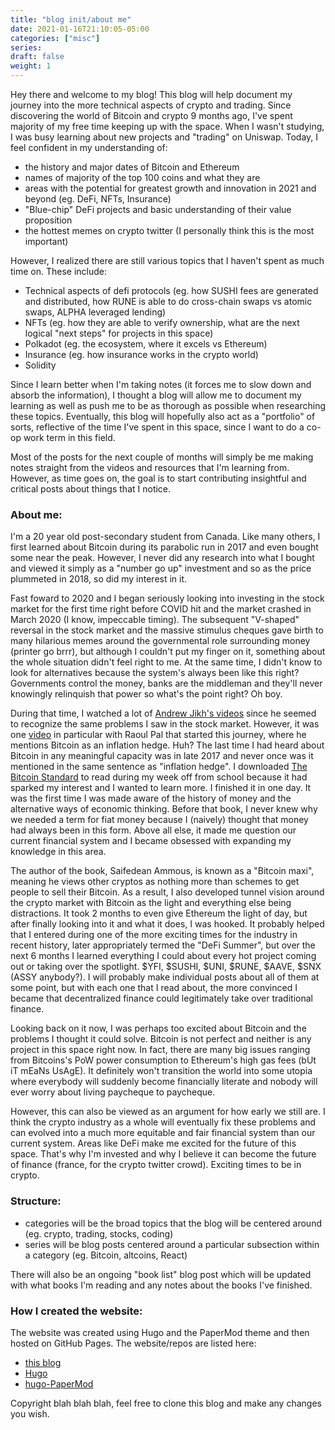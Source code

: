 ```yaml
---
title: "blog init/about me"
date: 2021-01-16T21:10:05-05:00
categories: ["misc"]
series:
draft: false
weight: 1
---
```

Hey there and welcome to my blog! This blog will help document my journey into the more technical aspects of crypto and trading. Since discovering the world of Bitcoin and crypto 9 months ago, I've spent majority of my free time keeping up with the space. When I wasn't studying, I was busy learning about new projects and "trading" on Uniswap. Today, I feel confident in my understanding of: 
- the history and major dates of Bitcoin and Ethereum
- names of majority of the top 100 coins and what they are 
- areas with the potential for greatest growth and innovation in 2021 and beyond (eg. DeFi, NFTs, Insurance)
- "Blue-chip" DeFi projects and basic understanding of their value proposition
- the hottest memes on crypto twitter (I personally think this is the most important)

However, I realized there are still various topics that I haven't spent as much time on. These include: 
- Technical aspects of defi protocols (eg. how SUSHI fees are generated and distributed, how RUNE is able to do cross-chain swaps vs atomic swaps, ALPHA leveraged lending)
- NFTs (eg. how they are able to verify ownership, what are the next logical "next steps" for projects in this space)
- Polkadot (eg. the ecosystem, where it excels vs Ethereum)
- Insurance (eg. how insurance works in the crypto world)
- Solidity

Since I learn better when I'm taking notes (it forces me to slow down and absorb the information), I thought a blog will allow me to document my learning as well as push me to be as thorough as possible when researching these topics. Eventually, this blog will hopefully also act as a "portfolio" of sorts, reflective of the time I've spent in this space, since I want to do a co-op work term in this field.

Most of the posts for the next couple of months will simply be me making notes straight from the videos and resources that I'm learning from. However, as time goes on, the goal is to start contributing insightful and critical posts about things that I notice. 

### About me:  
I'm a 20 year old post-secondary student from Canada. Like many others, I first learned about Bitcoin during its parabolic run in 2017 and even bought some near the peak. However, I never did any research into what I bought and viewed it simply as a "number go up" investment and so as the price plummeted in 2018, so did my interest in it. 

Fast foward to 2020 and I began seriously looking into investing in the stock market for the first time right before COVID hit and the market crashed in March 2020 (I know, impeccable timing). The subsequent "V-shaped" reversal in the stock market and the massive stimulus cheques gave birth to many hilarious memes around the governmental role surrounding money (printer go brrr), but although I couldn't put my finger on it, something about the whole situation didn't feel right to me. At the same time, I didn't know to look for alternatives because the system's always been like this right? Governments control the money, banks are the middleman and they'll never knowingly relinquish that power so what's the point right? Oh boy. 

During that time, I watched a lot of [Andrew Jikh's videos](https://www.youtube.com/c/AndreiJikh/videos) since he seemed to recognize the same problems I saw in the stock market. However, it was one [video](https://www.youtube.com/watch?v=92wenJfjBDY) in particular with Raoul Pal that started this journey, where he mentions Bitcoin as an inflation hedge. Huh? The last time I had heard about Bitcoin in any meaningful capacity was in late 2017 and never once was it mentioned in the same sentence as "inflation hedge". I downloaded [The Bitcoin Standard](https://www.amazon.com/Bitcoin-Standard-Decentralized-Alternative-Central/dp/1119473861) to read during my week off from school because it had sparked my interest and I wanted to learn more. I finished it in one day. It was the first time I was made aware of the history of money and the alternative ways of economic thinking. Before that book, I never knew why we needed a term for fiat money because I (naively) thought that money had always been in this form. Above all else, it made me question our current financial system and I became obsessed with expanding my knowledge in this area. 

The author of the book, Saifedean Ammous, is known as a "Bitcoin maxi", meaning he views other cryptos as nothing more than schemes to get people to sell their Bitcoin. As a result, I also developed tunnel vision around the crypto market with Bitcoin as the light and everything else being distractions. It took 2 months to even give Ethereum the light of day, but after finally looking into it and what it does, I was hooked. It probably helped that I entered during one of the more exciting times for the industry in recent history, later appropriately termed the "DeFi Summer", but over the next 6 months I learned everything I could about every hot project coming out or taking over the spotlight. $YFI, $SUSHI, $UNI, $RUNE, $AAVE, $SNX (ASSY anybody?). I will probably make individual posts about all of them at some point, but with each one that I read about, the more convinced I became that decentralized finance could legitimately take over traditional finance. 

Looking back on it now, I was perhaps too excited about Bitcoin and the problems I thought it could solve. Bitcoin is not perfect and neither is any project in this space right now. In fact, there are many big issues ranging from Bitcoins's PoW power consumption to Ethereum's high gas fees (bUt iT mEaNs UsAgE). It definitely won't transition the world into some utopia where everybody will suddenly become financially literate and nobody will ever worry about living paycheque to paycheque. 
 
However, this can also be viewed as an argument for how early we still are. I think the crypto industry as a whole will eventually fix these problems and can evolved into a much more equitable and fair financial system than our current system. Areas like DeFi make me excited for the future of this space. That's why I'm invested and why I believe it can become the future of finance (france, for the crypto twitter crowd). Exciting times to be in crypto. 

### Structure: 
- categories will be the broad topics that the blog will be centered around (eg. crypto, trading, stocks, coding)
- series will be blog posts centered around a particular subsection within a category (eg. Bitcoin, altcoins, React)

There will also be an ongoing "book list" blog post which will be updated with what books I'm reading and any notes about the books I've finished. 

### How I created the website: 
The website was created using Hugo and the PaperMod theme and then hosted on GitHub Pages. The website/repos are listed here: 
- [this blog](https://github.com/da-wg/myBlog)
- [Hugo](https://gohugo.io/)
- [hugo-PaperMod](https://github.com/adityatelange/hugo-PaperMod)

Copyright blah blah blah, feel free to clone this blog and make any changes you wish. 
